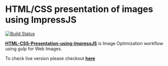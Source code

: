 # HTML/CSS presentation of images using ImpressJS

[![Build Status](https://travis-ci.com/kathirr007/HTML-CSS-Presentation-using-ImpressJS.svg?branch=master)](https://travis-ci.com/kathirr007/HTML-CSS-Presentation-using-ImpressJS)

**[HTML-CSS-Presentation-using-ImpressJS](git@github.com:kathirr007/HTML-CSS-Presentation-using-ImpressJS)** is Image Optimization workflow using gulp for Web Images.

To check live version please checkout **[here](https://kathirr007.github.io/HTML-CSS-Presentation-using-ImpressJS/)**